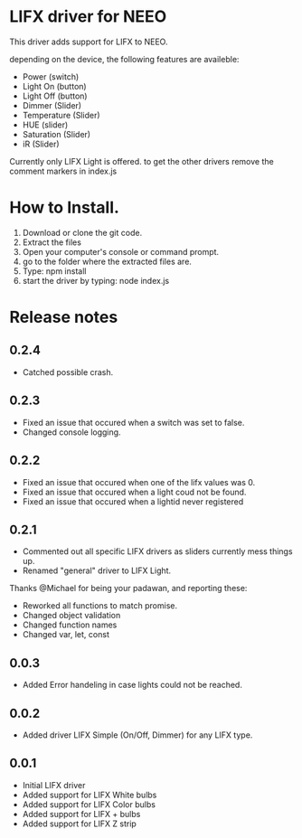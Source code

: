 # LIFX driver for NEEO

This driver adds support for LIFX to NEEO.

depending on the device, the following features are availeble:
- Power (switch)
- Light On (button)
- Light Off (button)
- Dimmer (Slider)
- Temperature (Slider)
- HUE (slider)
- Saturation (Slider)
- iR (Slider)

Currently only LIFX Light is offered. to get the other drivers remove the comment markers in index.js

# How to Install.

1)  Download or clone the git code.
2)  Extract the files
3)  Open your computer's console or command prompt.
4)  go to the folder where the extracted files are.
5)  Type: npm install
6)  start the driver by typing: node index.js

# Release notes
## 0.2.4
- Catched possible crash.

## 0.2.3
- Fixed an issue that occured when a switch was set to false.
- Changed console logging.

## 0.2.2
- Fixed an issue that occured when one of the lifx values was 0.
- Fixed an issue that occured when a light coud not be found.
- Fixed an issue that occured when a lightid never registered

## 0.2.1
- Commented out all specific LIFX drivers as sliders currently mess things up.
- Renamed "general" driver to LIFX Light.

Thanks @Michael for being your padawan, and reporting these:
- Reworked all functions to match promise.
- Changed object validation
- Changed function names
- Changed var, let, const

## 0.0.3
- Added Error handeling in case lights could not be reached.

## 0.0.2
- Added driver LIFX Simple (On/Off, Dimmer) for any LIFX type.

## 0.0.1
- Initial LIFX driver
- Added support for LIFX White bulbs
- Added support for LIFX Color bulbs
- Added support for LIFX + bulbs
- Added support for LIFX Z strip
